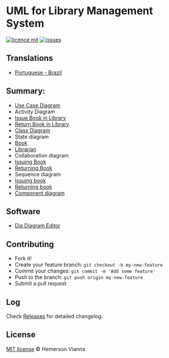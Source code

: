 # UML for Library Management System

[![licence mit](https://img.shields.io/badge/license-MIT-blue.svg?style=flat-square)](http://hemersonvianna.mit-license.org/)
[![issues](https://img.shields.io/github/issues/uml-solutions/uml-library-management-system.svg?style=flat-square)](https://github.com/uml-solutions/uml-library-management-system/issues)

## Translations

* [Portuguese - Brazil](translations/pt_BR)

## Summary:

 - [Use Case Diagram](diagrams/use-case/library-management-system.jpeg)
 - Activity Diagram
  - [Issue Book in Library](diagrams/activity/)
  - [Return Book in Library](diagrams/activity/)
 - [Class Diagram](diagrams/class/)
 - State diagram
  - [Book](diagrams/state/)
  - [Librarian](diagrams/state/)
 - Collaboration diagram
  - [Issuing Book](diagrams/collaboration/)
  - [Returning Book](diagrams/collaboration/)
 - Sequence diagram
  - [Issuing book](diagrams/sequence/)
  - [Returning book](diagrams/sequence/)
 - [Component diagram](diagrams/component/)


## Software

 - [Dia Diagram Editor](https://sourceforge.net/projects/dia-installer/)

## Contributing

- Fork it!
- Create your feature branch: `git checkout -b my-new-feature`
- Commit your changes: `git commit -m 'Add some feature'`
- Push to the branch: `git push origin my-new-feature`
- Submit a pull request

## Log

Check [Releases](https://github.com/uml-solutions/uml-library-management-system/releases) for detailed changelog.

## License

[MIT license](http://hemersonvianna.mit-license.org/) © Hemerson Vianna

